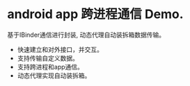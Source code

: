 # android app 跨进程通信 Demo.

 基于IBinder通信进行封装, 动态代理自动装拆箱数据传输。

- 快速建立和对外接口，并交互。
- 支持传输自定义数据。
- 支持跨进程和app通信。
- 动态代理实现自动装拆箱。
